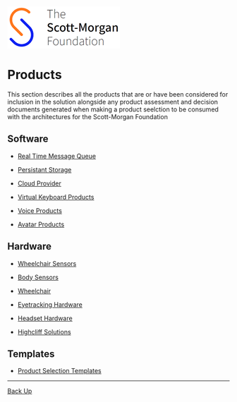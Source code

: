 ![smf-logo](../images/smf-logo.png)
# Products

This section describes all the products that are or have been considered for inclusion in the solution alongside any product assessment and decision documents generated when making  a product seelction to be consumed with the architectures for the Scott-Morgan Foundation

## Software
- [Real Time Message Queue](./rtmq)
- [Persistant Storage](./storage/)
- [Cloud Provider](./cloud/)

- [Virtual Keyboard Products](./virtualkeyboard/)
- [Voice Products](./voice/)
- [Avatar Products](./avatar/)

## Hardware
- [Wheelchair Sensors](./wheelchairsensors/)
- [Body Sensors](./bodysensors/)


- [Wheelchair](./wheechair/)
- [Eyetracking Hardware](./eyetracking/)
- [Headset Hardware](./headset/)

- [Highcliff Solutions](./highcliff/)

## Templates
- [Product Selection Templates](./templates/)

<hr>

[Back Up](../README.md)

